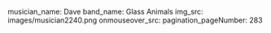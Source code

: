 musician_name: Dave
band_name: Glass Animals
img_src: images/musician2240.png
onmouseover_src: 
pagination_pageNumber: 283